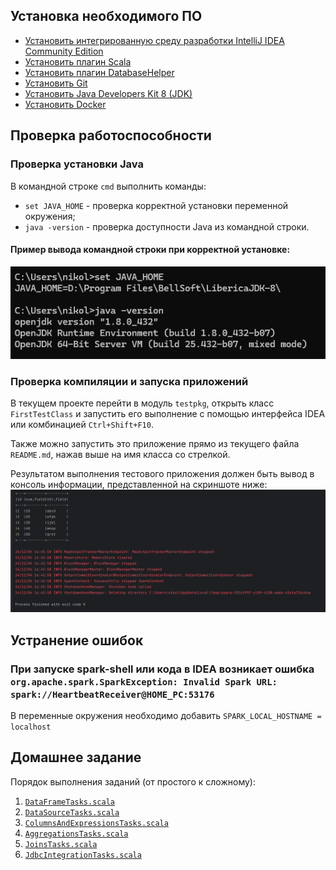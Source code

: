 ## Установка необходимого ПО

- [Установить интегрированную среду разработки IntelliJ IDEA Community Edition](https://www.jetbrains.com/ru-ru/idea/download/?section=windows)
- [Установить плагин Scala](https://plugins.jetbrains.com/plugin/1347-scala)
- [Установить плагин DatabaseHelper](https://plugins.jetbrains.com/plugin/20294-databasehelper)
- [Установить Git](https://git-scm.com/downloads)
- [Установить Java Developers Kit 8 (JDK)](https://bell-sw.com/pages/downloads/#jdk-8-lts)
- [Установить Docker](https://www.docker.com/get-started/)

## Проверка работоспособности

### Проверка установки Java
В командной строке `cmd` выполнить команды:
- `set JAVA_HOME` - проверка корректной установки переменной окружения;
- `java -version` - проверка доступности Java из командной строки.

#### Пример вывода командной строки при корректной установке:

![java_validation.png](files/java_validation.png "Пример вывода командной строки")

### Проверка компиляции и запуска приложений
В текущем проекте перейти в модуль `testpkg`, открыть класс `FirstTestClass` и запустить его выполнение с помощью интерфейса IDEA или комбинацией `Ctrl+Shift+F10`.

Также можно запустить это приложение прямо из текущего файла `README.md`, нажав выше на имя класса со стрелкой. 

Результатом выполнения тестового приложения должен быть вывод в консоль информации, представленной на скриншоте ниже:
![spark_validation.png](files/spark_validation.png "Пример вывода в лог")

## Устранение ошибок

### При запуске spark-shell или кода в IDEA возникает ошибка `org.apache.spark.SparkException: Invalid Spark URL: spark://HeartbeatReceiver@HOME_PC:53176`

В переменные окружения необходимо добавить `SPARK_LOCAL_HOSTNAME = localhost`

## Домашнее задание

Порядок выполнения заданий (от простого к сложному):

1. [`DataFrameTasks.scala`](src/main/scala/tasks/DataFrameTasks.scala)
2. [`DataSourceTasks.scala`](src/main/scala/tasks/DataSourceTasks.scala)
3. [`ColumnsAndExpressionsTasks.scala`](src/main/scala/tasks/ColumnsAndExpressionsTasks.scala)
4. [`AggregationsTasks.scala`](src/main/scala/tasks/AggregationsTasks.scala)
5. [`JoinsTasks.scala`](src/main/scala/tasks/JoinsTasks.scala)
6. [`JdbcIntegrationTasks.scala`](src/main/scala/tasks/JdbcIntegrationTasks.scala)